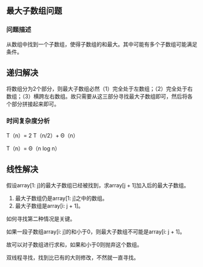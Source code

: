 ## 最大子数组问题

### 问题描述

从数组中找到一个子数组，使得子数组的和最大。其中可能有多个子数组可能满足条件。

## 递归解决

将数组分为2个部分，则最大子数组必然（1）完全处于左数组；（2）完全处于右数组；（3）横跨左右数组。故只需要从这三部分寻找最大子数组即可，然后将各个部分拼接起来即可。

### 时间复杂度分析

T（n）= 2 T（n/2）+ Θ（n）

T（n）= Θ（n log n）

## 线性解决

假设array[1: j]的最大子数组已经被找到，求array[j + 1]加入后的最大子数组。

1. 最大子数组仍是array[1: j]之中的数组。
2. 最大子数组是array[i: j + 1]。

如何寻找第二种情况是关键。

如果一段子数组array[i: j]的和小于0，则最大子数组不可能是array[i: j + 1]。

故可以对子数组进行求和，如果和小于0则抛弃这个数组。

双线程寻找，找到比已有的大则修改，不然就一直寻找。
